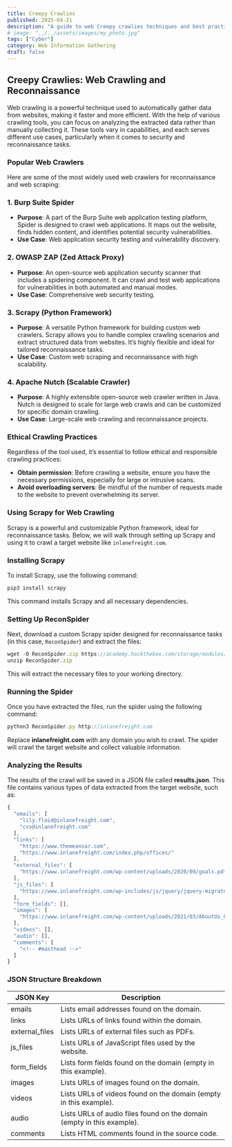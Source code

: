 ```yaml
---
title: Creepy Crawlies
published: 2025-04-21
description: "A guide to web Creepy crawlies techniques and best practices."
# image: "../../assets/images/my_photo.jpg"
tags: ["Cyber"]
category: Web Information Gathering 
draft: false
---
```


## Creepy Crawlies: Web Crawling and Reconnaissance

Web crawling is a powerful technique used to automatically gather data from websites, making it faster and more efficient. With the help of various crawling tools, you can focus on analyzing the extracted data rather than manually collecting it. These tools vary in capabilities, and each serves different use cases, particularly when it comes to security and reconnaissance tasks.

### Popular Web Crawlers

Here are some of the most widely used web crawlers for reconnaissance and web scraping:

### 1. **Burp Suite Spider**

- **Purpose**: A part of the Burp Suite web application testing platform, Spider is designed to crawl web applications. It maps out the website, finds hidden content, and identifies potential security vulnerabilities.
- **Use Case**: Web application security testing and vulnerability discovery.

### 2. **OWASP ZAP (Zed Attack Proxy)**

- **Purpose**: An open-source web application security scanner that includes a spidering component. It can crawl and test web applications for vulnerabilities in both automated and manual modes.
- **Use Case**: Comprehensive web security testing.

### 3. **Scrapy (Python Framework)**

- **Purpose**: A versatile Python framework for building custom web crawlers. Scrapy allows you to handle complex crawling scenarios and extract structured data from websites. It’s highly flexible and ideal for tailored reconnaissance tasks.
- **Use Case**: Custom web scraping and reconnaissance with high scalability.

### 4. **Apache Nutch (Scalable Crawler)**

- **Purpose**: A highly extensible open-source web crawler written in Java. Nutch is designed to scale for large web crawls and can be customized for specific domain crawling.
- **Use Case**: Large-scale web crawling and reconnaissance projects.

### Ethical Crawling Practices

Regardless of the tool used, it’s essential to follow ethical and responsible crawling practices:

- **Obtain permission**: Before crawling a website, ensure you have the necessary permissions, especially for large or intrusive scans.
- **Avoid overloading servers**: Be mindful of the number of requests made to the website to prevent overwhelming its server.

### Using Scrapy for Web Crawling

Scrapy is a powerful and customizable Python framework, ideal for reconnaissance tasks. Below, we will walk through setting up Scrapy and using it to crawl a target website like `inlanefreight.com`.

### Installing Scrapy

To install Scrapy, use the following command:

```jsx
pip3 install scrapy
```

This command installs Scrapy and all necessary dependencies.

### Setting Up ReconSpider

Next, download a custom Scrapy spider designed for reconnaissance tasks (in this case, `ReconSpider`) and extract the files:

```jsx
wget -O ReconSpider.zip https://academy.hackthebox.com/storage/modules/1
unzip ReconSpider.zip
```

This will extract the necessary files to your working directory.

### Running the Spider

Once you have extracted the files, run the spider using the following command:

```jsx
python3 ReconSpider.py http://inlanefreight.com
```

Replace **inlanefreight.com** with any domain you wish to crawl. The spider will crawl the target website and collect valuable information.

### Analyzing the Results

The results of the crawl will be saved in a JSON file called **results.json**. This file contains various types of data extracted from the target website, such as:

```jsx
{
  "emails": [
    "lily.floid@inlanefreight.com",
    "cvs@inlanefreight.com"
  ],
  "links": [
    "https://www.themeansar.com",
    "https://www.inlanefreight.com/index.php/offices/"
  ],
  "external_files": [
    "https://www.inlanefreight.com/wp-content/uploads/2020/09/goals.pdf"
  ],
  "js_files": [
    "https://www.inlanefreight.com/wp-includes/js/jquery/jquery-migrate.min.js?ver=3.3"
  ],
  "form_fields": [],
  "images": [
    "https://www.inlanefreight.com/wp-content/uploads/2021/03/AboutUs_01-1024x810.png"
  ],
  "videos": [],
  "audio": [],
  "comments": [
    "<!-- #masthead -->"
  ]
}
```

### JSON Structure Breakdown


| JSON Key        | Description                                                                 |
|-----------------|-----------------------------------------------------------------------------|
| emails          | Lists email addresses found on the domain.                                 |
| links           | Lists URLs of links found within the domain.                               |
| external_files  | Lists URLs of external files such as PDFs.                                 |
| js_files        | Lists URLs of JavaScript files used by the website.                        |
| form_fields     | Lists form fields found on the domain (empty in this example).             |
| images          | Lists URLs of images found on the domain.                                  |
| videos          | Lists URLs of videos found on the domain (empty in this example).          |
| audio           | Lists URLs of audio files found on the domain (empty in this example).     |
| comments        | Lists HTML comments found in the source code.                              |